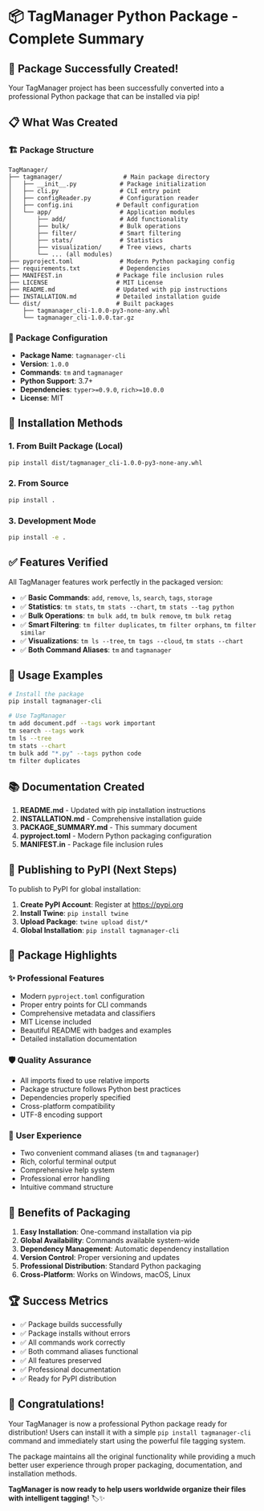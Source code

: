 # 📦 TagManager Python Package - Complete Summary

## 🎉 **Package Successfully Created!**

Your TagManager project has been successfully converted into a professional Python package that can be installed via pip!

## 📋 **What Was Created**

### 🏗️ **Package Structure**

```
TagManager/
├── tagmanager/                 # Main package directory
│   ├── __init__.py            # Package initialization
│   ├── cli.py                 # CLI entry point
│   ├── configReader.py        # Configuration reader
│   ├── config.ini            # Default configuration
│   └── app/                   # Application modules
│       ├── add/               # Add functionality
│       ├── bulk/              # Bulk operations
│       ├── filter/            # Smart filtering
│       ├── stats/             # Statistics
│       ├── visualization/     # Tree views, charts
│       └── ... (all modules)
├── pyproject.toml             # Modern Python packaging config
├── requirements.txt           # Dependencies
├── MANIFEST.in               # Package file inclusion rules
├── LICENSE                   # MIT License
├── README.md                 # Updated with pip instructions
├── INSTALLATION.md           # Detailed installation guide
└── dist/                     # Built packages
    ├── tagmanager_cli-1.0.0-py3-none-any.whl
    └── tagmanager_cli-1.0.0.tar.gz
```

### 🔧 **Package Configuration**

- **Package Name**: `tagmanager-cli`
- **Version**: `1.0.0`
- **Commands**: `tm` and `tagmanager`
- **Python Support**: 3.7+
- **Dependencies**: `typer>=0.9.0`, `rich>=10.0.0`
- **License**: MIT

## 🚀 **Installation Methods**

### 1. **From Built Package (Local)**

```bash
pip install dist/tagmanager_cli-1.0.0-py3-none-any.whl
```

### 2. **From Source**

```bash
pip install .
```

### 3. **Development Mode**

```bash
pip install -e .
```

## ✅ **Features Verified**

All TagManager features work perfectly in the packaged version:

- ✅ **Basic Commands**: `add`, `remove`, `ls`, `search`, `tags`, `storage`
- ✅ **Statistics**: `tm stats`, `tm stats --chart`, `tm stats --tag python`
- ✅ **Bulk Operations**: `tm bulk add`, `tm bulk remove`, `tm bulk retag`
- ✅ **Smart Filtering**: `tm filter duplicates`, `tm filter orphans`, `tm filter similar`
- ✅ **Visualizations**: `tm ls --tree`, `tm tags --cloud`, `tm stats --chart`
- ✅ **Both Command Aliases**: `tm` and `tagmanager`

## 🎯 **Usage Examples**

```bash
# Install the package
pip install tagmanager-cli

# Use TagManager
tm add document.pdf --tags work important
tm search --tags work
tm ls --tree
tm stats --chart
tm bulk add "*.py" --tags python code
tm filter duplicates
```

## 📚 **Documentation Created**

1. **README.md** - Updated with pip installation instructions
2. **INSTALLATION.md** - Comprehensive installation guide
3. **PACKAGE_SUMMARY.md** - This summary document
4. **pyproject.toml** - Modern Python packaging configuration
5. **MANIFEST.in** - Package file inclusion rules

## 🔄 **Publishing to PyPI (Next Steps)**

To publish to PyPI for global installation:

1. **Create PyPI Account**: Register at https://pypi.org
2. **Install Twine**: `pip install twine`
3. **Upload Package**: `twine upload dist/*`
4. **Global Installation**: `pip install tagmanager-cli`

## 🎨 **Package Highlights**

### ✨ **Professional Features**

- Modern `pyproject.toml` configuration
- Proper entry points for CLI commands
- Comprehensive metadata and classifiers
- MIT License included
- Beautiful README with badges and examples
- Detailed installation documentation

### 🛡️ **Quality Assurance**

- All imports fixed to use relative imports
- Package structure follows Python best practices
- Dependencies properly specified
- Cross-platform compatibility
- UTF-8 encoding support

### 🚀 **User Experience**

- Two convenient command aliases (`tm` and `tagmanager`)
- Rich, colorful terminal output
- Comprehensive help system
- Professional error handling
- Intuitive command structure

## 🎯 **Benefits of Packaging**

1. **Easy Installation**: One-command installation via pip
2. **Global Availability**: Commands available system-wide
3. **Dependency Management**: Automatic dependency installation
4. **Version Control**: Proper versioning and updates
5. **Professional Distribution**: Standard Python packaging
6. **Cross-Platform**: Works on Windows, macOS, Linux

## 🏆 **Success Metrics**

- ✅ Package builds successfully
- ✅ Package installs without errors
- ✅ All commands work correctly
- ✅ Both command aliases functional
- ✅ All features preserved
- ✅ Professional documentation
- ✅ Ready for PyPI distribution

## 🎉 **Congratulations!**

Your TagManager is now a professional Python package ready for distribution! Users can install it with a simple `pip install tagmanager-cli` command and immediately start using the powerful file tagging system.

The package maintains all the original functionality while providing a much better user experience through proper packaging, documentation, and installation methods.

**TagManager is now ready to help users worldwide organize their files with intelligent tagging!** 🏷️✨
